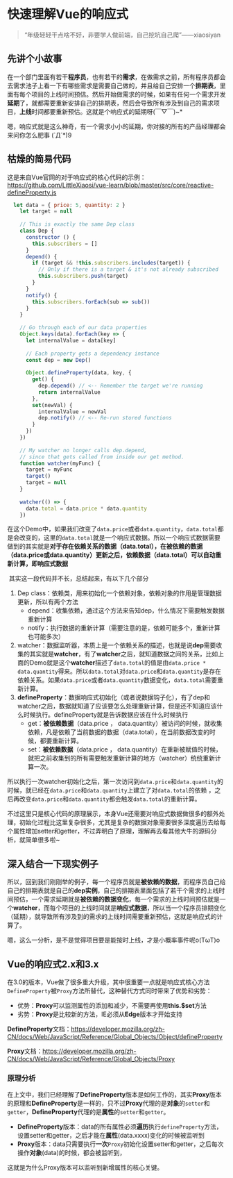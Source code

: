 # 快速理解Vue的响应式

> “年级轻轻干点啥不好，非要学人做前端，自己挖坑自己爬”——xiaosiyan

## 先讲个小故事

在一个部门里面有若干**程序员**，也有若干的**需求**，在做需求之前，所有程序员都会去需求池子上看一下有哪些需求是需要自己做的，并且给自己安排一个**排期表**，里面有每个项目的上线时间预估。然后开始做需求的时候，如果有任何一个需求开发**延期**了，就都需要重新安排自己的排期表，然后会导致所有涉及到自己的需求项目，**上线**时间都要重新预估。这就是个响应式的延期呀(￣▽￣)~*

嗯，响应式就是这么神奇，有一个需求小小的延期，你对接的所有的产品经理都会来问你怎么肥事 (`Д´*)9

## 枯燥的简易代码

这是来自Vue官网的对于响应式的核心代码的示例：<https://github.com/LittleXiaosi/vue-learn/blob/master/src/core/reactive-defineProperty.js>

```js
  let data = { price: 5, quantity: 2 }
    let target = null
    
    // This is exactly the same Dep class
    class Dep {
      constructor () {
        this.subscribers = [] 
      }
      depend() {  
        if (target && !this.subscribers.includes(target)) {
          // Only if there is a target & it's not already subscribed
          this.subscribers.push(target)
        } 
      }
      notify() {
        this.subscribers.forEach(sub => sub())
      }
    }
    
    // Go through each of our data properties
    Object.keys(data).forEach(key => {
      let internalValue = data[key]
      
      // Each property gets a dependency instance
      const dep = new Dep()
      
      Object.defineProperty(data, key, {
        get() {
          dep.depend() // <-- Remember the target we're running
          return internalValue
        },
        set(newVal) {
          internalValue = newVal
          dep.notify() // <-- Re-run stored functions
        }
      })
    })
    
    // My watcher no longer calls dep.depend,
    // since that gets called from inside our get method.
    function watcher(myFunc) {
      target = myFunc
      target()
      target = null
    }
    
    watcher(() => {
      data.total = data.price * data.quantity
    })

```

​		在这个Demo中，如果我们改变了`data.price`或者`data.quantity`，`data.total`都是会改变的，这里的`data.total`就是一个响应式数据。所以一个响应式数据需要做到的其实就是**对于存在依赖关系的数据（data.total），在被依赖的数据（data.price或data.quantity）更新之后，依赖数据（data.total）可以自动重新计算，即响应式数据**

​		其实这一段代码并不长，总结起来，有以下几个部分

1. Dep class：依赖类，用来初始化一个依赖对象，依赖对象的作用是管理数据更新，所以有两个方法
   + depend：收集依赖，通过这个方法来告知dep，什么情况下需要触发数据重新计算
   + notify：执行数据的重新计算（需要注意的是，依赖可能多个，重新计算也可能多次）
2. watcher：数据监听器，本质上是一个依赖关系的描述，也就是说**dep**需要收集的其实就是**watcher**，有了**watcher**之后，就知道数据之间的关系，比如上面的Demo就是这个**watcher**描述了`data.total`的值是由`data.price * data.quantity`得来。所以`data.total`对`data.price`和`data.quantity`是存在依赖关系。如果`data.price`或者`data.quantity`数据变化，`data.total`需要重新计算。
3. **defineProperty**：数据响应式初始化（或者说数据钩子化），有了dep和watcher之后，数据就知道了应该要怎么处理重新计算，但是还不知道应该什么时候执行。defineProperty就是告诉数据应该在什么时候执行
   + get：**被依赖数据**（data.price ， data.quantity）被访问的时候，就收集依赖，凡是依赖了当前数据的数据（data.total），在当前数据改变的时候，都要重新计算。
   + set：**被依赖数据**（data.price ， data.quantity）在重新被赋值的时候，就把之前收集到的所有需要触发重新计算的地方（watcher）统统重新计算一次。

所以执行一次watcher初始化之后，第一次访问到`data.price`和`data.quantity`的时候，就已经在`data.price`和`data.quantity`上建立了对`data.total`的依赖 ，之后再改变`data.price`和`data.quantity`都会触发`data.total`的重新计算。



不过这里只是核心代码的原理展示，本身Vue还需要对响应式数据做很多的额外处理，初始化过程比这里复杂很多，尤其是复杂的数据对象需要很多深度遍历去给每个属性增加setter和getter，不过弄明白了原理，理解再去看其他大牛的源码分析，就简单很多啦~



## 深入结合一下现实例子

所以，回到我们刚刚举的例子，每一个程序员就是**被依赖的数据**，而程序员自己给自己的排期表就是自己的**dep实例**，自己的排期表里面包括了若干个需求的上线时间预估，一个需求延期就是**被依赖的数据变化**，每一个需求的上线时间预估就是一个**watcher**，而每个项目的上线时间就是**响应式数据**，所以当一个程序员排期变化（延期），就导致所有涉及到的需求的上线时间需要重新预估，这就是响应式的计算了。



嗯，这么一分析，是不是觉得项目要是能按时上线，才是小概率事件呢o(TωT)o 



## Vue的响应式2.x和3.x

​	在3.0的版本，Vue做了很多重大升级，其中很重要一点就是响应式核心方法`DefineProperty`被`Proxy`方法所替代，这种替代方式同时带来了优势和劣势：

+ 优势：**Proxy**可以监测属性的添加和减少，不需要再使用**this.$set**方法
+ 劣势：**Proxy**是比较新的方法，IE必须从**Edge**版本才开始支持

**DefineProperty**文档：<https://developer.mozilla.org/zh-CN/docs/Web/JavaScript/Reference/Global_Objects/Object/defineProperty>

**Proxy**文档：<https://developer.mozilla.org/zh-CN/docs/Web/JavaScript/Reference/Global_Objects/Proxy>

### 原理分析

​		在上文中，我们已经理解了**DefineProperty**版本是如何工作的，其实**Proxy**版本的原理和**DefineProperty**是一样的，只不过**Proxy**代理的是**对象**的`setter`和`getter`，**DefineProperty**代理的是**属性**的`setter`和`getter`。

+ **DefineProperty**版本：data的所有属性必须**遍历**执行`defineProperty`方法，设置setter和getter，之后才能在**属性**(data.xxxx)变化的时候被监听到
+ **Proxy**版本：data只需要执行**一次**`Proxy`初始化设置setter和getter，之后每次操作**对象**(data)的时候，都会被监听到，

这就是为什么Proxy版本可以监听到新增属性的核心关键。